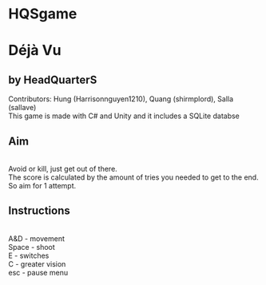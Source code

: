 # HQSgame

<h1> Déjà Vu </h1>
<h2> by HeadQuarterS </h2>
Contributors: Hung (Harrisonnguyen1210), Quang (shirmplord), Salla (sallave)
<br>
This game is made with C# and Unity and it includes a SQLite databse
<br>
<h2> Aim </h2>
<br>
Avoid or kill, just get out of there. <br>
The score is calculated by the amount of tries you needed to get to the end. So aim for 1 attempt. <br>
<h2> Instructions </h2>
<br>
A&D - movement <br>
Space - shoot <br>
E - switches <br>
C - greater vision <br>
esc - pause menu <br>
